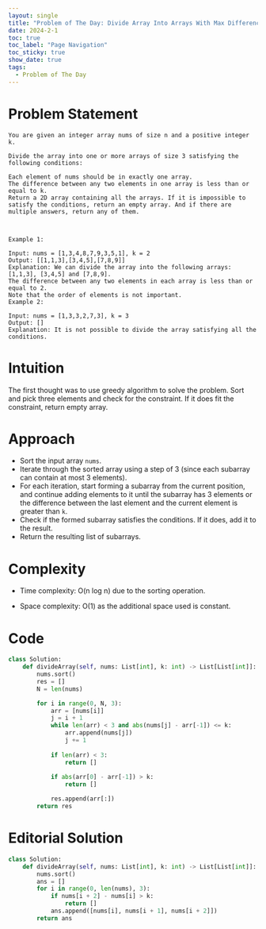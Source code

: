 ```yaml
---
layout: single
title: "Problem of The Day: Divide Array Into Arrays With Max Difference"
date: 2024-2-1
toc: true
toc_label: "Page Navigation"
toc_sticky: true
show_date: true
tags:
  - Problem of The Day
---
```

# Problem Statement
```
You are given an integer array nums of size n and a positive integer k.

Divide the array into one or more arrays of size 3 satisfying the following conditions:

Each element of nums should be in exactly one array.
The difference between any two elements in one array is less than or equal to k.
Return a 2D array containing all the arrays. If it is impossible to satisfy the conditions, return an empty array. And if there are multiple answers, return any of them.

 

Example 1:

Input: nums = [1,3,4,8,7,9,3,5,1], k = 2
Output: [[1,1,3],[3,4,5],[7,8,9]]
Explanation: We can divide the array into the following arrays: [1,1,3], [3,4,5] and [7,8,9].
The difference between any two elements in each array is less than or equal to 2.
Note that the order of elements is not important.
Example 2:

Input: nums = [1,3,3,2,7,3], k = 3
Output: []
Explanation: It is not possible to divide the array satisfying all the conditions.
```

# Intuition
The first thought was to use greedy algorithm to solve the problem. Sort and pick three elements and check for the constraint. If it does fit the constraint, return empty array.

# Approach
*   Sort the input array `nums`.
*   Iterate through the sorted array using a step of 3 (since each subarray can contain at most 3 elements).
*   For each iteration, start forming a subarray from the current position, and continue adding elements to it until the subarray has 3 elements or the difference between the last element and the current element is greater than `k`.
*   Check if the formed subarray satisfies the conditions. If it does, add it to the result.
*   Return the resulting list of subarrays.

# Complexity
- Time complexity:
O(n log n) due to the sorting operation.

- Space complexity:
O(1) as the additional space used is constant.

# Code
```python
class Solution:
    def divideArray(self, nums: List[int], k: int) -> List[List[int]]:
        nums.sort()
        res = []
        N = len(nums)

        for i in range(0, N, 3):
            arr = [nums[i]]
            j = i + 1
            while len(arr) < 3 and abs(nums[j] - arr[-1]) <= k:
                arr.append(nums[j])
                j += 1
            
            if len(arr) < 3:
                return []
            
            if abs(arr[0] - arr[-1]) > k:
                return []

            res.append(arr[:])        
        return res

```

# Editorial Solution
```python
class Solution:
    def divideArray(self, nums: List[int], k: int) -> List[List[int]]:
        nums.sort()
        ans = []
        for i in range(0, len(nums), 3):
            if nums[i + 2] - nums[i] > k:
                return []
            ans.append([nums[i], nums[i + 1], nums[i + 2]])
        return ans
```